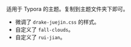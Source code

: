 适用于 Typora 的主题。复制到主题文件夹下即可。

- 微调了 `drake-juejin.css` 的样式。
- 自定义了 `fall-clouds`。
- 自定义了 `rui-jian`。
